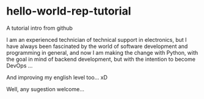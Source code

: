 # hello-world-rep-tutorial
A tutorial intro from github

I am an experienced technician of technical support in electronics, but I have always been fascinated by the world of software development and programming in general, and now I am making the change with Python, with the goal in mind of backend development, but with the intention to become DevOps ... 

And improving my english level too... xD

Well, any sugestion welcome...
